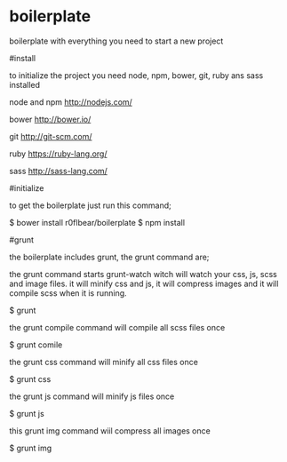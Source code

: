 boilerplate
===========

boilerplate with everything you need to start a new project

#install

to initialize the project you need node, npm, bower, git, ruby ans sass installed

node and npm http://nodejs.com/

bower http://bower.io/

git http://git-scm.com/

ruby https://ruby-lang.org/

sass http://sass-lang.com/

#initialize

to get the boilerplate just run this command;

$ bower install r0flbear/boilerplate
$ npm install

#grunt

the boilerplate includes grunt, the grunt command are;

the grunt command starts grunt-watch witch will watch your css, js, scss and image files.
it will minify css and js, it will compress images and it will compile scss when it is running.

$ grunt

the grunt compile command will compile all scss files once

$ grunt comile

the grunt css command will minify all css files once

$ grunt css

the grunt js command will minify js files once

$ grunt js

this grunt img command wiil compress all images once

$ grunt img

